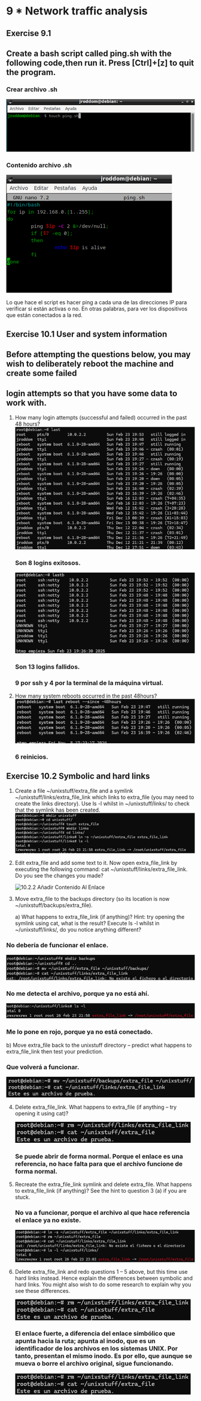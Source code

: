 # 9 \* Network traffic analysis

## Exercise 9.1

## Create a bash script called ping.sh with the following code,then run it. Press [Ctrl]+[z] to quit the program.

### Crear archivo .sh

![9.1.1 Crear archivo .sh](https://github.com/jroddom0103/DESPLIEGUE/blob/master/Slackware/09_network/Capturas/9.1.1CrearArchivoSH.png)

### Contenido archivo .sh

![9.1.2 Contenido archivo .sh](https://github.com/jroddom0103/DESPLIEGUE/blob/master/Slackware/09_network/Capturas/9.1.2ContenidoSH.png)

Lo que hace el script es hacer ping a cada una de las direcciones IP para
verificar si están activas o no. En otras palabras, para ver los dispositivos
que están conectados a la red.

## Exercise 10.1 User and system information

## Before attempting the questions below, you may wish to deliberately reboot the machine and create some failed

## login attempts so that you have some data to work with.

1. How many login attempts (successful and failed) occurred in the past 48 hours?
   ![10.1.1.1 Logins Exitosos](https://github.com/jroddom0103/DESPLIEGUE/blob/master/Slackware/09_network/Capturas/10.1.1.1LoginsExitosos.png)

   ### Son 8 logins exitosos.

   ![10.1.1.2 Logins Fallidos](https://github.com/jroddom0103/DESPLIEGUE/blob/master/Slackware/09_network/Capturas/10.1.1.2LoginsFallidos.png)

   ### Son 13 logins fallidos.

   ### 9 por ssh y 4 por la terminal de la máquina virtual.

2. How many system reboots occurred in the past 48hours?
   ![10.1.2 Reboots](https://github.com/jroddom0103/DESPLIEGUE/blob/master/Slackware/09_network/Capturas/10.1.2Reboots.png)
   ### 6 reinicios.

## Exercise 10.2 Symbolic and hard links

1. Create a file ~/unixstuff/extra_file and a symlink ~/unixstuff/links/extra_file_link which links to extra_file (you may need to create the links directory). Use ls -l whilst in ~/unixstuff/links/ to check that the symlink has been created.
   ![10.2.1 Crear Enlace](https://github.com/jroddom0103/DESPLIEGUE/blob/master/Slackware/09_network/Capturas/10.2.1CrearEnlace.png)

2. Edit extra_file and add some text to it. Now open extra_file_link by executing the following command: cat ~/unixstuff/links/extra_file_link. Do you see the changes you made?

   ![10.2.2 Añadir Contenido Al Enlace](https://github.com/jroddom0103/DESPLIEGUE/blob/master/Slackware/09_network/Capturas/10.2.2AñadirTextoAlEnlace.png)

3. Move extra_file to the backups directory (so its location is now ~/unixstuff/backups/extra_file).

   a) What happens to extra_file_link (if anything)? Hint: try opening the symlink using cat, what is the
   result? Execute ls -l whilst in ~/unixstuff/links/, do you notice anything different?

### No debería de funcionar el enlace.

![10.2.3.a.1 Intentar abrir el fichero](https://github.com/jroddom0103/DESPLIEGUE/blob/master/Slackware/09_network/Capturas/10.2.3.a.1IntentarAbrirArchivo.png)

### No me detecta el archivo, porque ya no está ahí.

![10.2.3.a.2 Enlace en rojo](https://github.com/jroddom0103/DESPLIEGUE/blob/master/Slackware/09_network/Capturas/10.2.3.a.2EnlaceEnRojo.png)

### Me lo pone en rojo, porque ya no está conectado.

b) Move extra_file back to the unixstuff directory – predict what happens to extra_file_link then test
your prediction.

### Que volverá a funcionar.

![10.2.3.b Devolver archivo](https://github.com/jroddom0103/DESPLIEGUE/blob/master/Slackware/09_network/Capturas/10.2.3.bDevolverArchivo.png)

4. Delete extra_file_link. What happens to extra_file (if anything – try opening it using cat)?

   ![10.2.4 Borrar enlace](https://github.com/jroddom0103/DESPLIEGUE/blob/master/Slackware/09_network/Capturas/10.2.4BorrarEnlace.png)

   ### Se puede abrir de forma normal. Porque el enlace es una referencia, no hace falta para que el archivo funcione de forma normal.

5. Recreate the extra_file_link symlink and delete extra_file. What happens to extra_file_link (if anything)?
   See the hint to question 3 (a) if you are stuck.

   ### No va a funcionar, porque el archivo al que hace referencia el enlace ya no existe.

   ![10.2.5 Borrar archivo al que apunta el enlace](https://github.com/jroddom0103/DESPLIEGUE/blob/master/Slackware/09_network/Capturas/10.2.5BorrarArchivoAlQueApuntaEnlace.png)

6. Delete extra_file_link and redo questions 1 – 5 above, but this time use hard links instead. Hence explain
   the differences between symbolic and hard links. You might also wish to do some research to explain why
   you see these differences.

   ![10.2.6.1 Enlace Fuerte](https://github.com/jroddom0103/DESPLIEGUE/blob/master/Slackware/09_network/Capturas/10.2.4BorrarEnlace.png)

   ### El enlace fuerte, a diferencia del enlace simbólico que apunta hacia la ruta; apunta al inodo, que es un identificador de los archivos en los sistemas UNIX. Por tanto, presentan el mismo inodo. Es por ello, que aunque se mueva o borre el archivo original, sigue funcionando.

   ![10.2.6.2 Mismo identificador](https://github.com/jroddom0103/DESPLIEGUE/blob/master/Slackware/09_network/Capturas/10.2.4BorrarEnlace.png)
